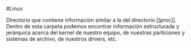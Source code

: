#Linux 

Directorio que contiene información similar a la del directorio [[proc]]. Dentro de esta carpeta podemos encontrar información estructurada y jerárquica acerca del kernel de nuestro equipo, de nuestras particiones y sistemas de archivo, de nuestros drivers, etc.